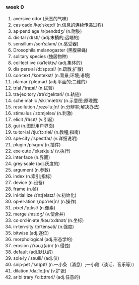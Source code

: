 ### week 0 
1. aversive odor               (厌恶的气味)
2. cas·cade       /kæˈskeɪd/     (n.信息的连续传递过程)
3. ap·pend·age     /əˈpendɪdʒ/   (n.附肢)
4. dis·tal    /ˈdɪstl/            (adj.末梢的;远端的)
5. sensillum      /senˈsɪləm/       (n.感受器)
6. Drosophila melanogaster     (黑腹果蝇)
7. solitary species            (独居物种)
8. col·lect·ive     /kəˈlektɪv/     (adj.集体的)
9. dis·pers·al     /dɪˈspɜːsl/       (n.疏散;扩散)
10. con·text        /ˈkɒntekst/     (n.背景;环境;语境)
11. pla·nar    /ˈpleɪnər/        (adj.平面的;二维的)
12. trial     /ˈtraɪəl/              (n.试验)
13. tra·jec·tory         /trəˈdʒektəri/         (n.轨迹)
14. sche·mat·ic        /skiːˈmætɪk/       (n.示意图;原理图)
15. reso·lution      /ˌrezəˈluːʃn/    (n.分辨率;解决办法)
16. stimu·lus        /ˈstɪmjələs/            (n.刺激)
17. elicit        /iˈlɪsɪt/         (v.引起)
18. gui                 (n.图形用户界面)
19. tu·tor·ial      /tjuːˈtɔːriəl/  (n.教程;指南)
20. spe·cify       /ˈspesɪfaɪ/      (v.详细说明)
21. plugin      /plʌgɪn/        (n.插件)
22. exe·cute    /ˈeksɪkjuːt/    (v.执行)
23. inter·face          (n.界面)
24. grey·scale          (adj.灰度的)
25. argument            (n.参数)
26. index               (n.索引;指标)
27. device              (n.设备)
28. frame               (n.帧)
29. ini·tial·ize     /ɪˈnɪʃəlaɪz/   (v.初始化) 
30. op·er·ation     /ˌɒpəˈreɪʃn/    (n.操作)
31. pixel    /ˈpɪksl/       (n.像素)
32. merge    /mɜːdʒ/        (v.使合并)
33. co·ord·in·ate /kəʊˈɔːdɪnət/     (n.坐标)
34. in·ten·sity    /ɪnˈtensəti/     (n.强度)
35. bitwise                 (adj.逐位)
36. morphological           (adj.形态学的)
37. erosion /ɪˈrəʊʒ(ə)n/    (n.侵蚀)
38. default         (adj.默认的)
39. sole·ly    /ˈsəʊlli/    (adj.仅)
40. snip·pet    /ˈsnɪpɪt/   (n.一小条（消息）;一小段（谈话、音乐等）)
41. dilation   /daɪˈleɪʃn/     (v.扩张)
42. ar·bi·trary    /ˈɑːbɪtrəri/     (adj.任意的)
